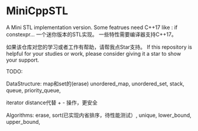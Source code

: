 # MiniCppSTL

A Mini STL implementation version. 
Some featrues need C++17 like : if constexpr...
一个迷你版本的STL实现。
一些特性需要编译器支持C++17。

如果该仓库对您的学习或者工作有帮助，请帮我点Star支持。
If this repository is helpful for your studies or work, please consider giving it a star to show your support.


TODO: 

DataStructure:
  map和set的(erase)
  unordered_map, unordered_set,
  stack,
  queue,
  priority_queue,
  

iterator
  distance代替 + - 操作，更安全
  

Algorithms:
  erase,
  sort(已实现内省排序，待性能测试）,
  unique,
  lower_bound,
  upper_bound,


  
